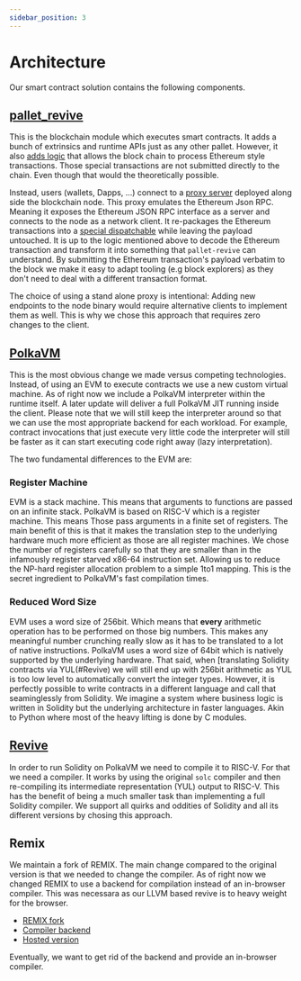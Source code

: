 ```yaml
---
sidebar_position: 3
---
```


# Architecture

Our smart contract solution contains the following components.

## [pallet_revive](https://github.com/paritytech/polkadot-sdk/tree/master/substrate/frame/revive)

This is the blockchain module which executes smart contracts. It adds a bunch of extrinsics and runtime APIs just as any
other pallet. However, it also [adds logic](https://github.com/paritytech/polkadot-sdk/tree/master/substrate/frame/revive/src/evm)
that allows the block chain to process Ethereum style transactions. Those special transactions are not submitted directly to the chain.
Even though that would the theoretically possible.

Instead, users (wallets, Dapps, ...) connect to a [proxy server](https://github.com/paritytech/polkadot-sdk/tree/master/substrate/frame/revive/rpc)
deployed along side the blockchain node. This proxy emulates the Ethereum Json RPC. Meaning it exposes the Ethereum JSON RPC interface
as a server and connects to the node as a network client. It re-packages the Ethereum transactions into a
[special dispatchable](https://github.com/paritytech/polkadot-sdk/blob/2700dbf2dda8b7f593447c939e1a26dacdb8ce45/substrate/frame/revive/src/lib.rs#L759-L784)
while leaving the payload untouched. It is up to the logic mentioned above to decode the Ethereum transaction and transform it into
something that `pallet-revive` can understand. By submitting the Ethereum transaction's payload verbatim to the block we make it easy to adapt
tooling (e.g block explorers) as they don't need to deal with a different transaction format.

The choice of using a stand alone proxy is intentional: Adding new endpoints to the node binary would require alternative clients to implement them
as well. This is why we chose this approach that requires zero changes to the client.

## [PolkaVM](https://github.com/paritytech/polkavm)

This is the most obvious change we made versus competing technologies. Instead, of using an EVM to execute contracts we use a new custom virtual machine.
As of right now we include a PolkaVM interpreter within the runtime itself. A later update will deliver a full PolkaVM JIT running inside the client. Please
note that we will still keep the interpreter around so that we can use the most appropriate backend for each workload. For example, contract invocations
that just execute very little code the interpreter will still be faster as it can start executing code right away (lazy interpretation).

The two fundamental differences to the EVM are:

### Register Machine

EVM is a stack machine. This means that arguments to functions are passed on an infinite stack. PolkaVM is based on RISC-V which is a register machine. This means
Those pass arguments in a finite set of registers. The main benefit of this is that it makes the translation step to the underlying hardware much more
efficient as those are all register machines. We chose the number of registers carefully so that they are smaller than in the infamously register starved
x86-64 instruction set. Allowing us to reduce the NP-hard register allocation problem to a simple 1to1 mapping. This is the secret ingredient to PolkaVM's
fast compilation times.

### Reduced Word Size

EVM uses a word size of 256bit. Which means that **every** arithmetic operation has to be performed on those big numbers. This makes any meaningful
number crunching really slow as it has to be translated to a lot of native instructions. PolkaVM uses a word size of 64bit which is natively supported
by the underlying hardware. That said, when [translating Solidity contracts via YUL(#Revive) we will still end up with 256bit arithmetic as YUL is too low
level to automatically convert the integer types. However, it is perfectly possible to write contracts in a different language and call that seaminglessly
from Solidity. We imagine a system where business logic is written in Solidity but the underlying architecture in faster languages. Akin to Python where
most of the heavy lifting is done by C modules.

## [Revive](https://github.com/paritytech/revive)

In order to run Solidity on PolkaVM we need to compile it to RISC-V. For that we need a compiler. It works by using the original `solc` compiler
and then re-compiling its intermediate representation (YUL) output to RISC-V. This has the benefit of being a much smaller task than implementing
a full Solidity compiler. We support all quirks and oddities of Solidity and all its different versions by chosing this approach.

## Remix

We maintain a fork of REMIX. The main change compared to the original version is that we needed to change the compiler. As of right now we changed REMIX to
use a backend for compilation instead of an in-browser compiler. This was necessara as our LLVM based revive is to heavy weight for the browser.

- [REMIX fork](https://github.com/paritytech/revive-remix)
- [Compiler backend](https://github.com/paritytech/revive-remix-backend)
- [Hosted version](https://remix.polkadot.io)

Eventually, we want to get rid of the backend and provide an in-browser compiler.

